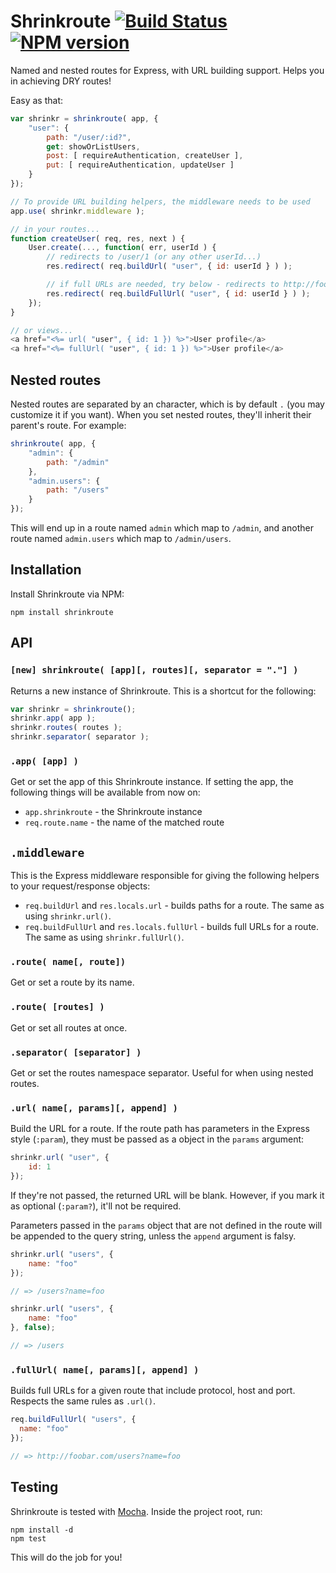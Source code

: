 # Shrinkroute [![Build Status](https://travis-ci.org/gustavohenke/shrinkroute.png)](https://travis-ci.org/gustavohenke/shrinkroute) [![NPM version](https://badge.fury.io/js/shrinkroute.png)](http://badge.fury.io/js/shrinkroute)

Named and nested routes for Express, with URL building support. Helps you in achieving DRY routes!

Easy as that:
```javascript
var shrinkr = shrinkroute( app, {
    "user": {
        path: "/user/:id?",
        get: showOrListUsers,
        post: [ requireAuthentication, createUser ],
        put: [ requireAuthentication, updateUser ]
    }
});

// To provide URL building helpers, the middleware needs to be used
app.use( shrinkr.middleware );

// in your routes...
function createUser( req, res, next ) {
    User.create(..., function( err, userId ) {
        // redirects to /user/1 (or any other userId...)
        res.redirect( req.buildUrl( "user", { id: userId } ) );

        // if full URLs are needed, try below - redirects to http://foobar.com/user/1
        res.redirect( req.buildFullUrl( "user", { id: userId } ) );
    });
}

// or views...
<a href="<%= url( "user", { id: 1 }) %>">User profile</a>
<a href="<%= fullUrl( "user", { id: 1 }) %>">User profile</a>
```

## Nested routes

Nested routes are separated by an character, which is by default `.` (you may customize it if you want). When you set nested routes, they'll inherit their parent's route.
For example:

```javascript
shrinkroute( app, {
    "admin": {
        path: "/admin"
    },
    "admin.users": {
        path: "/users"
    }
});
```

This will end up in a route named `admin` which map to `/admin`, and another route named `admin.users` which map to `/admin/users`.

## Installation

Install Shrinkroute via NPM:

```shell
npm install shrinkroute
```

## API

### `[new] shrinkroute( [app][, routes][, separator = "."] )`
Returns a new instance of Shrinkroute. This is a shortcut for the following:

```javascript
var shrinkr = shrinkroute();
shrinkr.app( app );
shrinkr.routes( routes );
shrinkr.separator( separator );
```

### `.app( [app] )`
Get or set the app of this Shrinkroute instance.
If setting the app, the following things will be available from now on:

* `app.shrinkroute` - the Shrinkroute instance
* `req.route.name` - the name of the matched route

## `.middleware`
This is the Express middleware responsible for giving the following helpers to your request/response objects:
* `req.buildUrl` and `res.locals.url` - builds paths for a route. The same as using `shrinkr.url()`.
* `req.buildFullUrl` and `res.locals.fullUrl` - builds full URLs for a route. The same as using `shrinkr.fullUrl()`.

### `.route( name[, route])`
Get or set a route by its name.

### `.route( [routes] )`
Get or set all routes at once.

### `.separator( [separator] )`
Get or set the routes namespace separator. Useful for when using nested routes.

### `.url( name[, params][, append] )`
Build the URL for a route. If the route path has parameters in the Express style (`:param`), they must be passed as a object in the `params` argument:

```javascript
shrinkr.url( "user", {
    id: 1
});
```

If they're not passed, the returned URL will be blank. However, if you mark it as optional (`:param?`), it'll not be required.

Parameters passed in the `params` object that are not defined in the route will be appended to the query string, unless the `append` argument is falsy.

```javascript
shrinkr.url( "users", {
    name: "foo"
});

// => /users?name=foo

shrinkr.url( "users", {
    name: "foo"
}, false);

// => /users
```

### `.fullUrl( name[, params][, append] )`
Builds full URLs for a given route that include protocol, host and port. Respects the same rules as `.url()`.

```javascript
req.buildFullUrl( "users", {
  name: "foo"
});

// => http://foobar.com/users?name=foo
```

## Testing

Shrinkroute is tested with [Mocha](http://visionmedia.github.io/mocha). Inside the project root, run:

```shell
npm install -d
npm test
```

This will do the job for you!